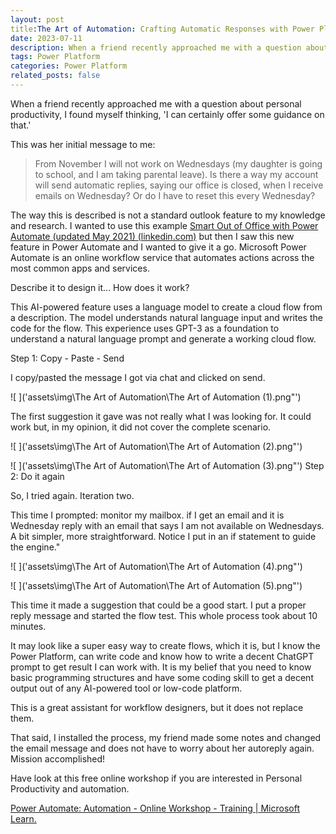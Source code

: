 ```yaml
---
layout: post
title:The Art of Automation: Crafting Automatic Responses with Power Platform and AI
date: 2023-07-11 
description: When a friend recently approached me with a question about personal productivity, I found myself thinking, 'I can certainly offer some guidance on that.'
tags: Power Platform
categories: Power Platform
related_posts: false
---
```


When a friend recently approached me with a question about personal productivity, I found myself thinking, 'I can certainly offer some guidance on that.'

This was her initial message to me:

> From November I will not work on Wednesdays (my daughter is going to school, and I am taking parental leave). Is there a way my account will send automatic replies, saying our office is closed, when I receive emails on Wednesday? Or do I have to reset this every Wednesday?

The way this is described is not a standard outlook feature to my knowledge and research. I wanted to use this example [Smart Out of Office with Power Automate (updated May 2021) (linkedin.com)](https://www.linkedin.com/pulse/smart-out-office-microsoft-flow-marc-de-kleijn) but then I saw this new feature in Power Automate and I wanted to give it a go. Microsoft Power Automate is an online workflow service that automates actions across the most common apps and services.

Describe it to design it... How does it work?

This AI-powered feature uses a language model to create a cloud flow from a description. The model understands natural language input and writes the code for the flow. This experience uses GPT-3 as a foundation to understand a natural language prompt and generate a working cloud flow.

Step 1: Copy - Paste - Send

I copy/pasted the message I got via chat and clicked on send.

![ ]('assets\img\The Art of Automation\The Art of Automation (1).png"')

  
The first suggestion it gave was not really what I was looking for. It could work but, in my opinion, it did not cover the complete scenario.

![ ]('assets\img\The Art of Automation\The Art of Automation (2).png"')

![ ]('assets\img\The Art of Automation\The Art of Automation (3).png"')
Step 2: Do it again

So, I tried again. Iteration two.

This time I prompted: monitor my mailbox. if I get an email and it is Wednesday reply with an email that says I am not available on Wednesdays. A bit simpler, more straightforward. Notice I put in an if statement to guide the engine."

![ ]('assets\img\The Art of Automation\The Art of Automation (4).png"')

![ ]('assets\img\The Art of Automation\The Art of Automation (5).png"')

This time it made a suggestion that could be a good start. I put a proper reply message and started the flow test. This whole process took about 10 minutes.

It may look like a super easy way to create flows, which it is, but I know the Power Platform, can write code and know how to write a decent ChatGPT prompt to get result I can work with. It is my belief that you need to know basic programming structures and have some coding skill to get a decent output out of any AI-powered tool or low-code platform.

This is a great assistant for workflow designers, but it does not replace them.

That said, I installed the process, my friend made some notes and changed the email message and does not have to worry about her autoreply again. Mission accomplished!

Have look at this free online workshop if you are interested in Personal Productivity and automation.

[Power Automate: Automation - Online Workshop - Training | Microsoft Learn.](https://learn.microsoft.com/en-us/training/paths/robotic-process-automation-online-workshop/)